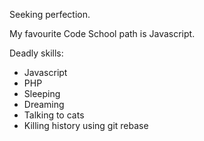 Seeking perfection.

My favourite Code School path is Javascript.

Deadly skills:

* Javascript
* PHP
* Sleeping
* Dreaming
* Talking to cats
* Killing history using git rebase

